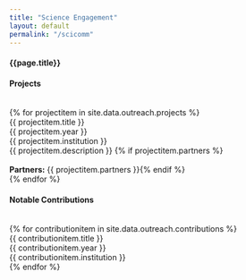 ```yaml
---
title: "Science Engagement"
layout: default
permalink: "/scicomm"
---
```


<div class="container">
  <h4 class="font-weight-bold spanborder"><span>{{page.title}}</span></h4>

  <div class="row gap-y listrecent listrecent listauthor">
    <div class="col-lg-12 col-md-12 mb-4">
    <div class="p-4 border rounded">
      <h4 class="text-dark mb-0"> Projects </h4><br>
      <div class="p-4 border rounded vdivide">
        {% for projectitem in site.data.outreach.projects %}
          <div class="row vdivide gap-y border rounded">
            <div class="col-md-4 text-center">
              {{ projectitem.title }}
            </div>
            <div class="col-md-4 text-center">
              {{ projectitem.year }}
            </div>
            <div class="col-md-4 text-center">
              {{ projectitem.institution }}
            </div>
           </div>
           <div class="row gap-y border rounded">
            <div class="col-md-12 mb-5">
              {{ projectitem.description }}
              {% if projectitem.partners %}<br><br><strong>Partners:</strong> {{ projectitem.partners }}{% endif %}
            </div>
          </div>
        {% endfor %}
      </div>
    </div>
    <div class="p-4 border rounded">
      <h4 class="text-dark mb-0"> Notable Contributions </h4><br>
      <div class="p-4 border rounded vdivide">
      {% for contributionitem in site.data.outreach.contributions %}
        <div class="row vdivide gap-y border rounded">
          <div class="col-md-4 text-center">
            {{ contributionitem.title }}
          </div>
          <div class="col-md-4 text-center">
            {{ contributionitem.year }}
          </div>
          <div class="col-md-4 text-center">
            {{ contributionitem.institution }}
          </div>
        </div>
      {% endfor %}
      </div>
    </div>
  </div>
</div>
